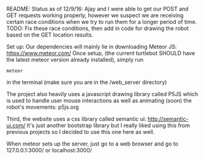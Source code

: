 README:
Status as of 12/9/16:
Ajay and I were able to get our POST and GET requests working properly, however we suspect we are receiving certain race conditions when we try to run them for a longer period of time.
TODO: Fix these race conditions, then add in code for drawing the robot based on the GET location results.

Set up:
Our dependencies will mainly lie in downloading Meteor JS: https://www.meteor.com/
Once setup, (the current turtlebot SHOULD have the latest meteor version already installed), simply run
```
meteor
```
in the terminal (make sure you are in the /web_server directory)

The project also heavily uses a javascript drawing library called P5JS which is used to handle user mouse interactions as well as animating (soon) the robot's movements: p5js.org

Third, the website uses a css library called semantic ui: http://semantic-ui.com/
It's just another bootstrap library but I really liked using this from previous projects so I decided to use this one here as well.

When meteor sets up the server, just go to a web browser and go to 127.0.0.1:3000/ or localhost:3000/
